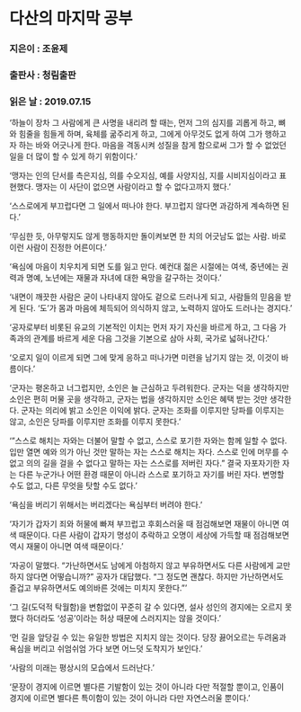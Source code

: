 # 다산의 마지막 공부
### 지은이 : 조윤제
### 출판사 : 청림출판
### 읽은 날 : 2019.07.15

‘하늘이 장차 그 사람에게 큰 사명을 내리려 할 때는, 먼저 그의 심지를 괴롭게 하고, 뼈와 힘줄을 힘들게 하며, 육체를 굶주리게 하고, 그에게 아무것도 없게 하여 그가 행하고자 하는 바와 어긋나게 한다. 마음을 격동시켜 성질을 참게 함으로써 그가 할 수 없었던 일을 더 많이 할 수 있게 하기 위함이다.’

‘맹자는 인의 단서를 측은지심, 의를 수오지심, 예를 사양지심, 지를 시비지심이라고 표현했다. 맹자는 이 사단이 없으면 사람이라고 할 수 없다고까지 했다.’

‘스스로에게 부끄럽다면 그 일에서 떠나야 한다. 부끄럽지 않다면 과감하게 계속하면 된다.’

‘무심한 듯, 아무렇지도 않게 행동하지만 돌이켜보면 한 치의 어긋남도 없는 사람. 바로 이런 사람이 진정한 어른이다.’

‘욕심에 마음이 치우치게 되면 도를 잃고 만다. 예컨대 젊은 시절에는 여색, 중년에는 권력과 명예, 노년에는 재물과 자녀에 대한 욕망을 갈구하는 것이다.’

‘내면이 깨끗한 사람은 굳이 나타내지 않아도 겉으로 드러나게 되고, 사람들의 믿음을 받게 된다. ‘도’가 몸과 마음에 체득되어 의식하지 않고, 노력하지 않아도 드러나는 경지다.’

‘공자로부터 비롯된 유교의 기본적인 이치는 먼저 자기 자신을 바르게 하고, 그 다음 가족과의 관계를 바르게 세운 다음 그것을 기본으로 삼아 사회, 국가로 넓혀나간다.’

‘오로지 일이 이르게 되면 그에 맞게 응하고 떠나가면 미련을 남기지 않는 것, 이것이 바름이다.’

‘군자는 평온하고 너그럽지만, 소인은 늘 근심하고 두려워한다.
군자는 덕을 생각하지만 소인은 편히 머물 곳을 생각하고, 군자는 법을 생각하지만 소인은 혜택 받는 것만 생각한다.
군자는 의리에 밝고 소인은 이익에 밝다.
군자는 조화를 이루지만 당파를 이루지는 않고, 소인은 당파를 이루지만 조화를 이루지 못한다.’

‘”스스로 해치는 자와는 더불어 말할 수 없고, 스스로 포기한 자와는 함께 일할 수 없다. 입만 열면 예와 의가 아닌 것만 말하는 자는 스스로 해치는 자다. 스스로 인에 머무를 수 없고 의의 길을 걸을 수 없다고 말하는 자는 스스로를 저버린 자다.” 결국 자포자기한 자는 다른 누군가나 어떤 환경 때문이 아니라 스스로 포기하고 자기를 버린 자다. 변명할 수도 없고, 다른 무엇을 탓할 수도 없다.’

‘욕심을 버리기 위해서는 버리겠다는 욕심부터 버려야 한다.’

‘자기가 갑자기 죄와 허물에 빠져 부끄럽고 후회스러울 때 점검해보면 재물이 아니면 여색 때문이다. 다른 사람이 갑자기 명성이 추락하고 오명이 세상에 가득할 때 점검해보면 역시 재물이 아니면 여색 때문이다.’

‘자공이 말했다. “가난하면서도 남에게 아첨하지 않고 부유하면서도 다른 사람에게 교만하지 않다면 어떻습니까?” 공자가 대답했다. “그 정도면 괜찮다. 하지만 가난하면서도 즐겁고 부유하면서도 예의바른 것에는 미치지 못한다.”’

‘그 길(도덕적 탁월함)을 변함없이 꾸준히 갈 수 있다면, 설사 성인의 경지에는 오르지 못했다 하더라도 ‘성공’이라는 허상 때문에 스러지지는 않을 것이다.’

‘먼 길을 앞당길 수 있는 유일한 방법은 지치지 않는 것이다.
당장 끓어오르는 두려움과 욕심을 버리고 쉬엄쉬엄 가다 보면 어느덧 도착지가 보인다.’

‘사람의 미래는 평상시의 모습에서 드러난다.’

‘문장이 경지에 이르면 별다른 기발함이 있는 것이 아니라 다만 적절할 뿐이고, 인품이 경지에 이르면 별다른 특이함이 있는 것이 아니라 다만 자연스러울 뿐이다.’
